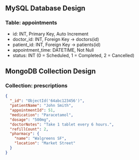 ## MySQL Database Design
### Table: appointments
- id: INT, Primary Key, Auto Increment
- doctor_id: INT, Foreign Key → doctors(id)
- patient_id: INT, Foreign Key → patients(id)
- appointment_time: DATETIME, Not Null
- status: INT (0 = Scheduled, 1 = Completed, 2 = Cancelled)
## MongoDB Collection Design
### Collection: prescriptions

```json
{
  "_id": "ObjectId('64abc123456')",
  "patientName": "John Smith",
  "appointmentId": 51,
  "medication": "Paracetamol",
  "dosage": "500mg",
  "doctorNotes": "Take 1 tablet every 6 hours.",
  "refillCount": 2,
  "pharmacy": {
    "name": "Walgreens SF",
    "location": "Market Street"
  }
}
